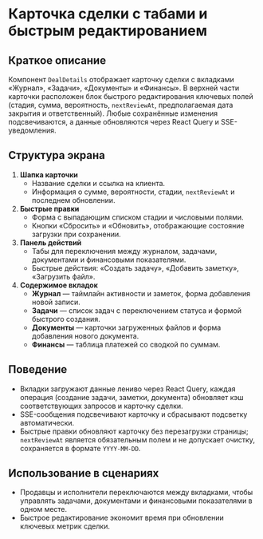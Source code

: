 # Карточка сделки с табами и быстрым редактированием

## Краткое описание

Компонент `DealDetails` отображает карточку сделки с вкладками «Журнал», «Задачи», «Документы» и «Финансы». В верхней части карточки расположен блок быстрого редактирования ключевых полей (стадия, сумма, вероятность, `nextReviewAt`, предполагаемая дата закрытия и ответственный). Любые сохранённые изменения подсвечиваются, а данные обновляются через React Query и SSE-уведомления.

## Структура экрана

1. **Шапка карточки**
   - Название сделки и ссылка на клиента.
   - Информация о сумме, вероятности, стадии, `nextReviewAt` и последнем обновлении.
2. **Быстрые правки**
   - Форма с выпадающим списком стадии и числовыми полями.
   - Кнопки «Сбросить» и «Обновить», отображающие состояние загрузки при сохранении.
3. **Панель действий**
   - Табы для переключения между журналом, задачами, документами и финансовыми показателями.
   - Быстрые действия: «Создать задачу», «Добавить заметку», «Загрузить файл».
4. **Содержимое вкладок**
   - **Журнал** — таймлайн активности и заметок, форма добавления новой записи.
   - **Задачи** — список задач с переключением статуса и формой быстрого создания.
   - **Документы** — карточки загруженных файлов и форма добавления нового документа.
   - **Финансы** — таблица платежей со сводкой по суммам.

## Поведение

- Вкладки загружают данные лениво через React Query, каждая операция (создание задачи, заметки, документа) обновляет кэш соответствующих запросов и карточку сделки.
- SSE-сообщения подсвечивают карточку и сбрасывают подсветку автоматически.
- Быстрые правки обновляют карточку без перезагрузки страницы; `nextReviewAt` является обязательным полем и не допускает очистку, сохраняется в формате `YYYY-MM-DD`.

## Использование в сценариях

- Продавцы и исполнители переключаются между вкладками, чтобы управлять задачами, документами и финансовыми показателями в одном месте.
- Быстрое редактирование экономит время при обновлении ключевых метрик сделки.
